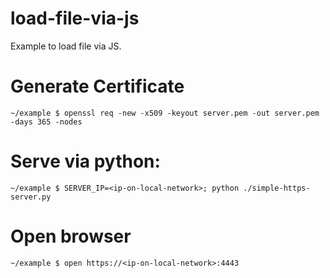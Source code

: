 # load-file-via-js
Example to load file via JS.

Generate Certificate
====

```
~/example $ openssl req -new -x509 -keyout server.pem -out server.pem -days 365 -nodes
```


Serve via python:
====

```
~/example $ SERVER_IP=<ip-on-local-network>; python ./simple-https-server.py

```


Open browser
====

```
~/example $ open https://<ip-on-local-network>:4443
```
